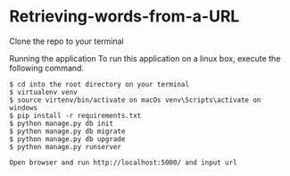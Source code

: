 # Retrieving-words-from-a-URL

Clone the repo to your terminal

Running the application
To run this application on a linux box, execute the following command.

    $ cd into the root directory on your terminal
    $ virtualenv venv
    $ source virtenv/bin/activate on macOs venv\Scripts\activate on windows
    $ pip install -r requirements.txt
    $ python manage.py db init
    $ python manage.py db migrate
    $ python manage.py db upgrade
    $ python manage.py runserver
    
    Open browser and run http://localhost:5000/ and input url

